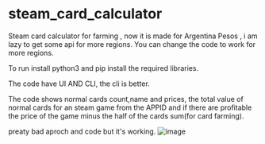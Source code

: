# steam_card_calculator
Steam card calculator for farming , now it is made for Argentina Pesos , i am lazy to get some api for more regions.
You can change the code to work for more regions.

To run install python3 and pip install the required libraries.

The code have UI AND CLI, the cli is better.

The code shows normal cards count,name and prices, the total value of normal cards for an steam game from the APPID and if there are profitable the price of the game minus the half of the cards sum(for card farming).

preaty bad aproch and code but it's working.
![image](https://github.com/R4r3s/steam_card_calculator/assets/86518933/08fa7fcf-63a6-45ec-a91b-8ecade917ac3)
